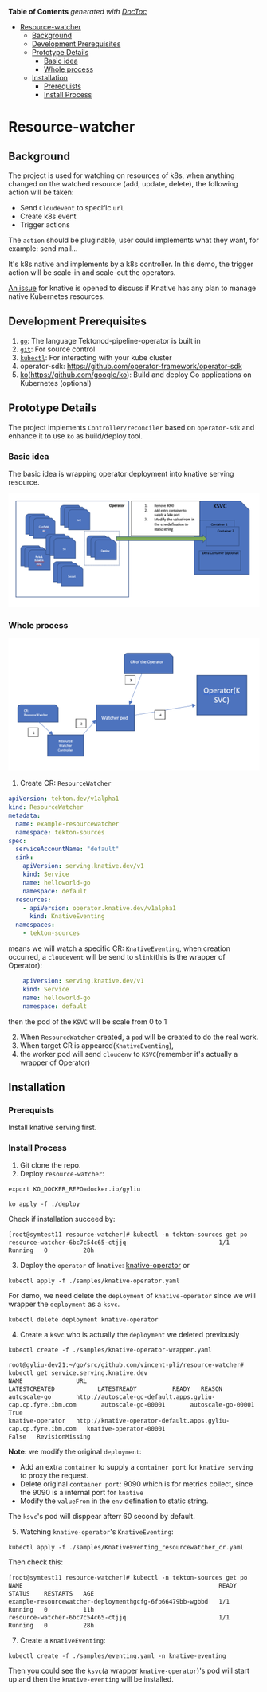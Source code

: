 <!-- START doctoc generated TOC please keep comment here to allow auto update -->
<!-- DON'T EDIT THIS SECTION, INSTEAD RE-RUN doctoc TO UPDATE -->
**Table of Contents**  *generated with [DocToc](https://github.com/thlorenz/doctoc)*

- [Resource-watcher](#resource-watcher)
  - [Background](#background)
  - [Development Prerequisites](#development-prerequisites)
  - [Prototype Details](#prototype-details)
    - [Basic idea](#basic-idea)
    - [Whole process](#whole-process)
  - [Installation](#installation)
    - [Prerequists](#prerequists)
    - [Install Process](#install-process)

<!-- END doctoc generated TOC please keep comment here to allow auto update -->

# Resource-watcher

## Background

The project is used for watching on resources of k8s, when anything changed on the watched resource (add, update, delete), the following action will be taken:
- Send `Cloudevent` to specific `url`
- Create k8s event
- Trigger actions

The `action` should be pluginable, user could implements what they want, for example: send mail...

It's k8s native and implements by a k8s controller. In this demo, the trigger action will be scale-in and scale-out the operators.

[An issue](https://github.com/knative/serving/issues/11423) for knative is opened to discuss if Knative has any plan to manage native Kubernetes resources.

## Development Prerequisites
1. [`go`](https://golang.org/doc/install): The language Tektoncd-pipeline-operator is
   built in
1. [`git`](https://help.github.com/articles/set-up-git/): For source control
1. [`kubectl`](https://kubernetes.io/docs/tasks/tools/install-kubectl/): For
   interacting with your kube cluster
1. operator-sdk: https://github.com/operator-framework/operator-sdk
1. [ko](Option)(https://github.com/google/ko): Build and deploy Go applications on Kubernetes (optional)

## Prototype Details
The project implements `Controller/reconciler` based on `operator-sdk` and enhance it to use `ko` as build/deploy tool.

### Basic idea
The basic idea is wrapping operator deployment into knative serving resource.

![wrapper typical operator to KSVC](./images/wrapper_operator.png "wrapper")

### Whole process
![wrapper typical operator to KSVC](./images/process.png "wrapper")
1. Create CR: `ResourceWatcher`
```yaml
apiVersion: tekton.dev/v1alpha1
kind: ResourceWatcher
metadata:
  name: example-resourcewatcher
  namespace: tekton-sources
spec:
  serviceAccountName: "default"
  sink:
    apiVersion: serving.knative.dev/v1
    kind: Service
    name: helloworld-go
    namespace: default
  resources:
    - apiVersion: operator.knative.dev/v1alpha1
      kind: KnativeEventing
  namespaces:
    - tekton-sources
```
means we will watch a specific CR: `KnativeEventing`, when creation occurred, a `cloudevent` will be send to `slink`(this is the wrapper of Operator):
```yaml
    apiVersion: serving.knative.dev/v1
    kind: Service
    name: helloworld-go
    namespace: default
```
then the pod of the `KSVC` will be scale from 0 to 1

2. When `ResourceWatcher` created, a `pod` will be created to do the real work.
3. When target CR is appeared(`KnativeEventing`), 
4. the worker pod will send `cloudenv` to `KSVC`(remember it's actually a wrapper of Operator)
## Installation

### Prerequists
Install knative serving first.

### Install Process
1. Git clone the repo.
2. Deploy `resource-watcher`:

```console
export KO_DOCKER_REPO=docker.io/gyliu
```

```console
ko apply -f ./deploy
```

Check if installation succeed by:
```console
[root@symtest11 resource-watcher]# kubectl -n tekton-sources get po
resource-watcher-6bc7c54c65-ctjjq                          1/1     Running   0          28h
```

3. Deploy the `operator` of `knative`: [knative-operator](https://github.com/knative/operator)
   or

```console
kubectl apply -f ./samples/knative-operator.yaml
```

For demo, we need delete the `deployment` of `knative-operator` since we will wrapper the `deployment` as a `ksvc`.

```console
kubectl delete deployment knative-operator
```


4. Create a `ksvc` who is actually the `deployment` we deleted previously

```console
kubectl create -f ./samples/knative-operator-wrapper.yaml
```

```console
root@gyliu-dev21:~/go/src/github.com/vincent-pli/resource-watcher# kubectl get service.serving.knative.dev
NAME               URL                                                              LATESTCREATED            LATESTREADY          READY   REASON
autoscale-go       http://autoscale-go-default.apps.gyliu-cap.cp.fyre.ibm.com       autoscale-go-00001       autoscale-go-00001   True
knative-operator   http://knative-operator-default.apps.gyliu-cap.cp.fyre.ibm.com   knative-operator-00001                        False   RevisionMissing
```

**Note:** we modify the original `deployment`:
- Add an extra `container` to supply a `container port` for `knative serving` to proxy the request.
- Delete original `container port`: 9090 which is for metrics collect, since the 9090 is a internal port  for `knative`
- Modify the `valueFrom` in the `env` defination to static string.

The `ksvc`'s pod will disppear afterr 60 second by default.

5. Watching `knative-operator`'s `KnativeEventing`: 

```console
kubectl apply -f ./samples/KnativeEventing_resourcewatcher_cr.yaml
```

Then check this:
```console
[root@symtest11 resource-watcher]# kubectl -n tekton-sources get po
NAME                                                       READY   STATUS    RESTARTS   AGE
example-resourcewatcher-deploymenthgcfg-6fb66479bb-wgbbd   1/1     Running   0          11h
resource-watcher-6bc7c54c65-ctjjq                          1/1     Running   0          28h
   ```
7. Create a `KnativeEventing`:

```console
kubectl create -f ./samples/eventing.yaml -n knative-eventing
```

Then you could see the `ksvc`(a wrapper `knative-operator`)'s pod will start up and then the `knative-eventing` will be installed.
